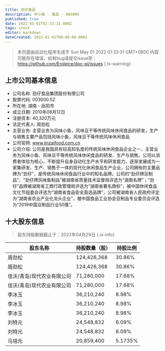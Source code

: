 ```yaml
---
title: 劲仔食品
description: 中小板 - 食品 - 003000
published: true
date: 2022-05-01T01:33:31.000Z
tags: stock
editor: markdown
dateCreated: 2022-01-01T00:00:00.000Z
---
```


> 本页面由自动化程序生成于 Sun May 01 2022 01:33:31 GMT+0800
> 内容可能存在错误，如有bug请提交issue至：https://github.com/Eroleice/doc-pi/issues
{.is-warning}

## 上市公司基本信息
- 公司名称: 劲仔食品集团股份有限公司
- 股票代码: 003000.SZ
- 所在地: 湖南 - 岳阳市
- 成立日期: 2010年08月12日
- 注册资本: 40,320万元
- 法定代表人: 周劲松
- 主营业务: 主营业务为风味小鱼，风味豆干等传统风味休闲食品的研发，生产与销售主要产品包括风味小鱼，风味豆干等传统风味休闲食品
- 公司官网: www.jinzaifood.com.cn
- 公司介绍: 公司是我国具有较高知名度的传统风味休闲食品企业之一，主营业务为风味小鱼、风味豆干等传统风味休闲食品的研发、生产与销售。公司以消费者体验为核心，不断提升自身自动化生产水平和研发能力，逐渐发展成为一家集研发、生产、销售于一体的现代化休闲食品生产企业，公司拥有的主要品牌为“劲仔”，是传统风味休闲食品行业中的知名品牌。公司的“劲仔牌豆制品”、“劲仔牌风味鱼制品”被湖南省质量技术监督局评选为“湖南名牌”；“劲仔”品牌被湖南省工商行政管理局评选为“湖南省著名商标”，被中国休闲食品文化节组委会评选为“湖南省食品安全首选品牌”，公司被湖南省人民政府评定为“湖南省农业产业化龙头企业”，被中国食品工业协会豆制品专业委员会评选为“2019中国豆制品行业50强”。


## 十大股东信息
> 股东持股数据截止于：2022年04月28日
{.is-info}

| 股东名称 | 持股数量（股） | 持股比例 |
| --- | --- | --- |
| 周劲松 | 124,426,368 | 30.86% |
| 周劲松 | 124,426,368 | 30.86% |
| 佳沃(青岛)现代农业有限公司 | 71,280,000 | 17.68% |
| 佳沃(青岛)现代农业有限公司 | 71,280,000 | 17.68% |
| 李冰玉 | 36,210,240 | 8.98% |
| 李冰玉 | 36,210,240 | 8.98% |
| 李冰玉 | 36,210,240 | 8.98% |
| 刘特元 | 24,548,832 | 6.09% |
| 刘特元 | 24,548,832 | 6.09% |
| 马培元 | 20,859,400 | 5.1735% |




